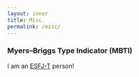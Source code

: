 ```yaml
---
layout: inner
title: Misc.
permalink: /misc/
---
```

### Myers–Briggs Type Indicator (MBTI)
I am an [ESFJ-T](https://www.16personalities.com/esfj-personality) person! 

